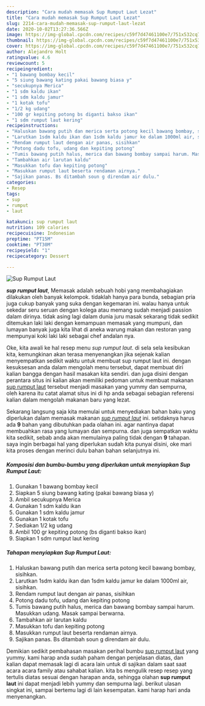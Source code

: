 ```yaml
---
description: "Cara mudah memasak Sup Rumput Laut Lezat"
title: "Cara mudah memasak Sup Rumput Laut Lezat"
slug: 2214-cara-mudah-memasak-sup-rumput-laut-lezat
date: 2020-10-02T13:27:36.566Z
image: https://img-global.cpcdn.com/recipes/c59f7d47461100e7/751x532cq70/sup-rumput-laut-foto-resep-utama.jpg
thumbnail: https://img-global.cpcdn.com/recipes/c59f7d47461100e7/751x532cq70/sup-rumput-laut-foto-resep-utama.jpg
cover: https://img-global.cpcdn.com/recipes/c59f7d47461100e7/751x532cq70/sup-rumput-laut-foto-resep-utama.jpg
author: Alejandro Holt
ratingvalue: 4.6
reviewcount: 5
recipeingredient:
- "1 bawang bombay kecil"
- "5 siung bawang kating pakai bawang biasa y"
- "secukupnya Merica"
- "1 sdm kaldu ikan"
- "1 sdm kaldu jamur"
- "1 kotak tofu"
- "1/2 kg udang"
- "100 gr kepiting potong bs diganti bakso ikan"
- "1 sdm rumput laut kering"
recipeinstructions:
- "Haluskan bawang putih dan merica serta potong kecil bawang bombay, sisihkan."
- "Larutkan 1sdm kaldu ikan dan 1sdm kaldu jamur ke dalam 1000ml air, sisihkan."
- "Rendam rumput laut dengan air panas, sisihkan"
- "Potong dadu tofu, udang dan kepiting potong"
- "Tumis bawang putih halus, merica dan bawang bombay sampai harum. Masukkan udang. Masak sampai berwarna."
- "Tambahkan air larutan kaldu"
- "Masukkan tofu dan kepiting potong"
- "Masukkan rumput laut beserta rendaman airnya."
- "Sajikan panas. Bs ditambah soun g direndam air dulu."
categories:
- Resep
tags:
- sup
- rumput
- laut

katakunci: sup rumput laut 
nutrition: 109 calories
recipecuisine: Indonesian
preptime: "PT15M"
cooktime: "PT30M"
recipeyield: "1"
recipecategory: Dessert

---
```



![Sup Rumput Laut](https://img-global.cpcdn.com/recipes/c59f7d47461100e7/751x532cq70/sup-rumput-laut-foto-resep-utama.jpg)

<b><i>sup rumput laut</i></b>, Memasak adalah sebuah hobi yang membahagiakan dilakukan oleh banyak kelompok. tidaklah hanya para bunda, sebagian pria juga cukup banyak yang suka dengan kegemaran ini. walau hanya untuk sekedar seru seruan dengan kolega atau memang sudah menjadi passion dalam dirinya. tidak asing lagi dalam dunia juru masak sekarang tidak sedikit ditemukan laki laki dengan kemampuan memasak yang mumpuni, dan lumayan banyak juga kita lihat di aneka warung makan dan restoran yang mempunyai koki laki laki sebagai chef andalan nya.



Oke, kita awali ke hal resep menu <i>sup rumput laut</i>. di sela sela kesibukan kita, kemungkinan akan terasa menyenangkan jika sejenak kalian menyempatkan sedikit waktu untuk membuat sup rumput laut ini. dengan kesuksesan anda dalam mengolah menu tersebut, dapat membuat diri kalian bangga dengan hasil masakan kita sendiri. dan juga disini dengan perantara situs ini kalian akan memiliki pedoman untuk membuat makanan <u>sup rumput laut</u> tersebut menjadi masakan yang yummy dan sempurna, oleh karena itu catat alamat situs ini di hp anda sebagai sebagian referensi kalian dalam mengolah makanan baru yang lezat.


Sekarang langsung saja kita memulai untuk menyediakan bahan baku yang diperlukan dalam memasak makanan <u><i>sup rumput laut</i></u> ini. setidaknya harus ada <b>9</b> bahan yang dibutuhkan pada olahan ini. agar nantinya dapat membuahkan rasa yang lumayan dan sempurna. dan juga sempatkan waktu kita sedikit, sebab anda akan memulainya paling tidak dengan <b>9</b> tahapan. saya ingin berbagai hal yang diperlukan sudah kita punyai disini, oke mari kita proses dengan merinci dulu bahan bahan selanjutnya ini.

<!--inarticleads1-->

##### Komposisi dan bumbu-bumbu yang diperlukan untuk menyiapkan Sup Rumput Laut:

1. Gunakan 1 bawang bombay kecil
1. Siapkan 5 siung bawang kating (pakai bawang biasa y)
1. Ambil secukupnya Merica
1. Gunakan 1 sdm kaldu ikan
1. Gunakan 1 sdm kaldu jamur
1. Gunakan 1 kotak tofu
1. Sediakan 1/2 kg udang
1. Ambil 100 gr kepiting potong (bs diganti bakso ikan)
1. Siapkan 1 sdm rumput laut kering




<!--inarticleads2-->

##### Tahapan menyiapkan Sup Rumput Laut:

1. Haluskan bawang putih dan merica serta potong kecil bawang bombay, sisihkan.
1. Larutkan 1sdm kaldu ikan dan 1sdm kaldu jamur ke dalam 1000ml air, sisihkan.
1. Rendam rumput laut dengan air panas, sisihkan
1. Potong dadu tofu, udang dan kepiting potong
1. Tumis bawang putih halus, merica dan bawang bombay sampai harum. Masukkan udang. Masak sampai berwarna.
1. Tambahkan air larutan kaldu
1. Masukkan tofu dan kepiting potong
1. Masukkan rumput laut beserta rendaman airnya.
1. Sajikan panas. Bs ditambah soun g direndam air dulu.




Demikian sedikit pembahasan masakan perihal bumbu <u>sup rumput laut</u> yang yummy. kami harap anda sudah paham dengan penjelasan diatas, dan kalian dapat memasak lagi di acara lain untuk di sajikan dalam saat saat acara acara family atau sahabat kalian. kita bs mengulik resep resep yang tertulis diatas sesuai dengan harapan anda, sehingga olahan <b>sup rumput laut</b> ini dapat menjadi lebih yummy dan sempurna lagi. berikut ulasan singkat ini, sampai bertemu lagi di lain kesempatan. kami harap hari anda menyenangkan.
